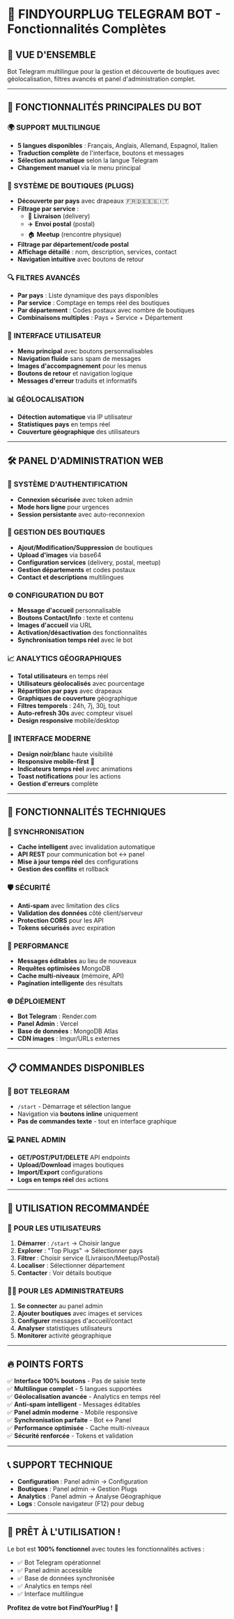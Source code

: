 # 🤖 **FINDYOURPLUG TELEGRAM BOT** - Fonctionnalités Complètes

## 🎯 **VUE D'ENSEMBLE**
Bot Telegram multilingue pour la gestion et découverte de boutiques avec géolocalisation, filtres avancés et panel d'administration complet.

---

## 🌟 **FONCTIONNALITÉS PRINCIPALES DU BOT**

### 🌍 **SUPPORT MULTILINGUE**
- **5 langues disponibles** : Français, Anglais, Allemand, Espagnol, Italien
- **Traduction complète** de l'interface, boutons et messages
- **Sélection automatique** selon la langue Telegram
- **Changement manuel** via le menu principal

### 🏪 **SYSTÈME DE BOUTIQUES (PLUGS)**
- **Découverte par pays** avec drapeaux 🇫🇷🇩🇪🇪🇸🇮🇹
- **Filtrage par service** :
  - 🚚 **Livraison** (delivery)
  - ✈️ **Envoi postal** (postal)  
  - 🏠 **Meetup** (rencontre physique)
- **Filtrage par département/code postal**
- **Affichage détaillé** : nom, description, services, contact
- **Navigation intuitive** avec boutons de retour

### 🔍 **FILTRES AVANCÉS**
- **Par pays** : Liste dynamique des pays disponibles
- **Par service** : Comptage en temps réel des boutiques
- **Par département** : Codes postaux avec nombre de boutiques
- **Combinaisons multiples** : Pays + Service + Département

### 📱 **INTERFACE UTILISATEUR**
- **Menu principal** avec boutons personnalisables
- **Navigation fluide** sans spam de messages
- **Images d'accompagnement** pour les menus
- **Boutons de retour** et navigation logique
- **Messages d'erreur** traduits et informatifs

### 📊 **GÉOLOCALISATION**
- **Détection automatique** via IP utilisateur
- **Statistiques pays** en temps réel
- **Couverture géographique** des utilisateurs

---

## 🛠️ **PANEL D'ADMINISTRATION WEB**

### 🔐 **SYSTÈME D'AUTHENTIFICATION**
- **Connexion sécurisée** avec token admin
- **Mode hors ligne** pour urgences
- **Session persistante** avec auto-reconnexion

### 🏪 **GESTION DES BOUTIQUES**
- **Ajout/Modification/Suppression** de boutiques
- **Upload d'images** via base64
- **Configuration services** (delivery, postal, meetup)
- **Gestion départements** et codes postaux
- **Contact et descriptions** multilingues

### ⚙️ **CONFIGURATION DU BOT**
- **Message d'accueil** personnalisable
- **Boutons Contact/Info** : texte et contenu
- **Images d'accueil** via URL
- **Activation/désactivation** des fonctionnalités
- **Synchronisation temps réel** avec le bot

### 📈 **ANALYTICS GÉOGRAPHIQUES**
- **Total utilisateurs** en temps réel
- **Utilisateurs géolocalisés** avec pourcentage
- **Répartition par pays** avec drapeaux
- **Graphiques de couverture** géographique
- **Filtres temporels** : 24h, 7j, 30j, tout
- **Auto-refresh 30s** avec compteur visuel
- **Design responsive** mobile/desktop

### 🎨 **INTERFACE MODERNE**
- **Design noir/blanc** haute visibilité
- **Responsive mobile-first** 📱
- **Indicateurs temps réel** avec animations
- **Toast notifications** pour les actions
- **Gestion d'erreurs** complète

---

## 🚀 **FONCTIONNALITÉS TECHNIQUES**

### 🔄 **SYNCHRONISATION**
- **Cache intelligent** avec invalidation automatique
- **API REST** pour communication bot ↔ panel
- **Mise à jour temps réel** des configurations
- **Gestion des conflits** et rollback

### 🛡️ **SÉCURITÉ**
- **Anti-spam** avec limitation des clics
- **Validation des données** côté client/serveur
- **Protection CORS** pour les API
- **Tokens sécurisés** avec expiration

### 📱 **PERFORMANCE**
- **Messages éditables** au lieu de nouveaux
- **Requêtes optimisées** MongoDB
- **Cache multi-niveaux** (mémoire, API)
- **Pagination intelligente** des résultats

### 🌐 **DÉPLOIEMENT**
- **Bot Telegram** : Render.com
- **Panel Admin** : Vercel
- **Base de données** : MongoDB Atlas
- **CDN images** : Imgur/URLs externes

---

## 📋 **COMMANDES DISPONIBLES**

### 🤖 **BOT TELEGRAM**
- `/start` - Démarrage et sélection langue
- Navigation via **boutons inline** uniquement
- **Pas de commandes texte** - tout en interface graphique

### 💻 **PANEL ADMIN**
- **GET/POST/PUT/DELETE** API endpoints
- **Upload/Download** images boutiques  
- **Import/Export** configurations
- **Logs en temps réel** des actions

---

## 🎯 **UTILISATION RECOMMANDÉE**

### 👥 **POUR LES UTILISATEURS**
1. **Démarrer** : `/start` → Choisir langue
2. **Explorer** : "Top Plugs" → Sélectionner pays
3. **Filtrer** : Choisir service (Livraison/Meetup/Postal)
4. **Localiser** : Sélectionner département
5. **Contacter** : Voir détails boutique

### 👨‍💼 **POUR LES ADMINISTRATEURS**  
1. **Se connecter** au panel admin
2. **Ajouter boutiques** avec images et services
3. **Configurer** messages d'accueil/contact
4. **Analyser** statistiques utilisateurs
5. **Monitorer** activité géographique

---

## 🔥 **POINTS FORTS**

✅ **Interface 100% boutons** - Pas de saisie texte  
✅ **Multilingue complet** - 5 langues supportées  
✅ **Géolocalisation avancée** - Analytics en temps réel  
✅ **Anti-spam intelligent** - Messages éditables  
✅ **Panel admin moderne** - Mobile responsive  
✅ **Synchronisation parfaite** - Bot ↔ Panel  
✅ **Performance optimisée** - Cache multi-niveaux  
✅ **Sécurité renforcée** - Tokens et validation  

---

## 📞 **SUPPORT TECHNIQUE**

- **Configuration** : Panel admin → Configuration
- **Boutiques** : Panel admin → Gestion Plugs
- **Analytics** : Panel admin → Analyse Géographique
- **Logs** : Console navigateur (F12) pour debug

---

## 🚀 **PRÊT À L'UTILISATION !**

Le bot est **100% fonctionnel** avec toutes les fonctionnalités actives :
- ✅ Bot Telegram opérationnel
- ✅ Panel admin accessible  
- ✅ Base de données synchronisée
- ✅ Analytics en temps réel
- ✅ Interface multilingue

**Profitez de votre bot FindYourPlug !** 🎉
